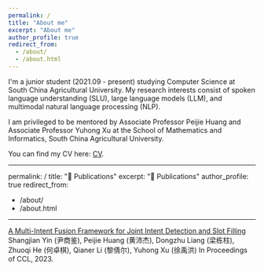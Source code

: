 ```yaml
---
permalink: /
title: "About me"
excerpt: "About me"
author_profile: true
redirect_from: 
  - /about/
  - /about.html
---
```


I'm a junior student (2021.09 - present) studying Computer Science at South China Agricultural University. My research interests consist of spoken language understanding (SLU), large language models (LLM), and multimodal natural language processing (NLP).

I am privileged to be mentored by Associate Professor Peijie Huang and Associate Professor Yuhong Xu at the School of Mathematics and Informatics, South China Agricultural University.

You can find my CV here: [CV](../files/cv.pdf).

---
permalink: /
title: "📝 Publications"
excerpt: "📝 Publications"
author_profile: true
redirect_from: 
  - /about/
  - /about.html
---

[A Multi-Intent Fusion Framework for Joint Intent Detection and Slot Filling](https://aclanthology.org/2023.ccl-1.5.pdf)
Shangjian Yin (尹商鉴), Peijie Huang (黄沛杰), Dongzhu Liang (梁栋柱), Zhuoqi He (何卓棋), Qianer Li (黎倩尔), Yuhong Xu (徐禹洪)
In Proceedings of CCL, 2023.

